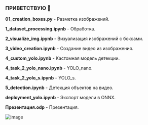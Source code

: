 
### ПРИВЕТСТВУЮ 👋
__01_creation_boxes.py__   -  Разметка изображений.  

__1_dataset_processing.ipynb__  -  Обработка.  

__2_visualize_img.ipynb__  -  Визуализация  изображений с боксами. 

__3_video_creation.ipynb__  -  Создание видео из изображения.  

__4_custom_yolo.ipynb__  -  Кастомная модель детекции.  

__4_task_2_yolo_nano.ipynb__ -  YOLO_nano.  

__4_task_2_yolo_s.ipynb__  -  YOLO_s. 

__5_detection.ipynb__  -  Детекция объектов на видео.  

__deployment_yolo.ipynb__  -  Экспорт модели в ONNX.  

__Презентация.odp__  -  Презентация.  

![image](https://github.com/user-attachments/assets/892715d7-affe-4f97-9ad4-650c749eeafe)
